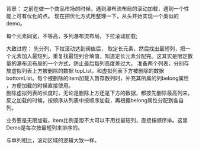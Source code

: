 背景：
之前在做一个商品市场的时候，遇到瀑布流布局的滚动加载，遇到一个性能上可有优化的点。
现在把优化方式用整理一下，从头开始实现一个类似的demo。

每个元素同宽，不等高，多列瀑布流布局，下拉滚动加载;

大致过程：
先分列，下拉滚动达到阀值后，
取定长元素，然后找出最短列，把一个元素加入最短列。重复找最短列合填值，知道定长元素分配完。这其实是限定数量的瀑布流布局的一个方式，防止最后每列高度差过大。 
准备两个列表，分别存放虚拟列表上方被删除的数据 topList，和虚拟列表下方被删除的数据bottomList。每个被删除的item加载入暂存数列时，补充其所属的列belong属性 ，方便加载的时候直接使用。   
删除虚拟列表的长度时，无论是删除上方还是下方的数据，都按先删除最高列来。反之加载的时候，按顺序从列表中按顺序加载，再根据belong属性分配到各自列。 

业务要是无限加载，item比例差距不大可以不用找最短列，直接按顺序排。这里Demo是每次按最短列来排序的。 

与单列相比，滚动区域的逻辑大致一样。
